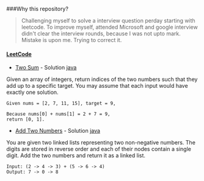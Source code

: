 ###Why this repository?
> Challenging myself to solve a interview question perday starting with leetcode. To improve myself, attended Microsoft and google interview didn't clear the interview rounds, because I was not upto mark. Mistake is upon me. Trying to correct it.

#### [LeetCode](https://leetcode.com/)

* [Two Sum](https://leetcode.com/problems/two-sum/) - Solution [java](https://github.com/dmadan86/LeetCode/blob/master/src/com/leetcode/TwoSum.java) 

Given an array of integers, return indices of the two numbers such that they add up to a specific target.
You may assume that each input would have exactly one solution.
```
Given nums = [2, 7, 11, 15], target = 9,

Because nums[0] + nums[1] = 2 + 7 = 9,
return [0, 1].
```

* [Add Two Numbers](https://leetcode.com/problems/add-two-numbers/) - Solution [java]()

You are given two linked lists representing two non-negative numbers. The digits are stored in reverse order and each of their nodes contain a single digit. Add the two numbers and return it as a linked list.
```
Input: (2 -> 4 -> 3) + (5 -> 6 -> 4)
Output: 7 -> 0 -> 8
```